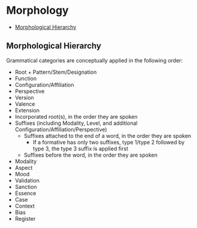 # Morphology

* [Morphological Hierarchy](#morphological-hierarchy)

## Morphological Hierarchy

Grammatical categories are conceptually applied in the following order:

* Root + Pattern/Stem/Designation
* Function
* Configuration/Affiliation
* Perspective
* Version
* Valence
* Extension
* Incorporated root(s), in the order they are spoken
* Suffixes (including Modality, Level, and additional Configuration/Affiliation/Perspective)
  * Suffixes attached to the end of a word, in the order they are spoken
    * If a formative has only two suffixes, type 1/type 2 followed by type 3, the type 3 suffix is applied first
  * Suffixes before the word, in the order they are spoken
* Modality
* Aspect
* Mood
* Validation
* Sanction
* Essence
* Case
* Context
* Bias
* Register
